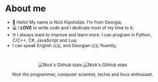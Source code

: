 # About me

* 👋 Hello! My name is Nick Kipshidze. I'm from Georgia;
* 💻 I **LOVE** to write code and I dedicate most of my time to it;
* 🤓 I always want to improve and learn more. I can program in Python, C/C++, C#, JavaScript and Lua;
* I can speak English 🇬🇧, and Georgian 🇬🇪 fluently;

<br>

<div align = "center">

![Nick's GitHub stats](https://github-readme-stats.vercel.app/api?username=NickKipshidze&show_icons=true&theme=github_dark)
![Nick's GitHub stats](https://github-readme-stats.vercel.app/api/top-langs?username=NickKipshidze&show_icons=true&layout=compact&theme=github_dark)

<p>
Nick the programmer, computer scientist, techie and linux enthusiast.
</p>

</div>
